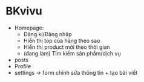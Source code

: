 # BKvivu
- Homepage:
    - Đăng kí/Đăng nhập
    - Hiển thị top của hàng theo sao
    - Hiển thị product mới theo thời gian
    - (đang làm) Tìm kiếm sản phẩm/dịch vụ
- posts
- Profile
- settings -> form chỉnh sửa thông tin + tạo bài viết
